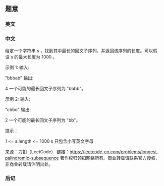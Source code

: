 ## 题意

### 英文

### 中文

给定一个字符串 s ，找到其中最长的回文子序列，并返回该序列的长度。可以假设 s 的最大长度为 1000 。

 

示例 1:
输入:

"bbbab"
输出:

4
一个可能的最长回文子序列为 "bbbb"。

示例 2:
输入:

"cbbd"
输出:

2
一个可能的最长回文子序列为 "bb"。

 

提示：

1 <= s.length <= 1000
s 只包含小写英文字母

来源：力扣（LeetCode）
链接：https://leetcode-cn.com/problems/longest-palindromic-subsequence
著作权归领扣网络所有。商业转载请联系官方授权，非商业转载请注明出处。

### 后记
